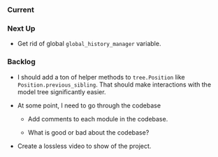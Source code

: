 ### Current

### Next Up

-   Get rid of global `global_history_manager` variable.

### Backlog

-   I should add a ton of helper methods to `tree.Position` like `Position.previous_sibling`.
    That should make interactions with the model tree significantly easier.

-   At some point, I need to go through the codebase

    -   Add comments to each module in the codebase.

    -   What is good or bad about the codebase?

-   Create a lossless video to show of the project.
